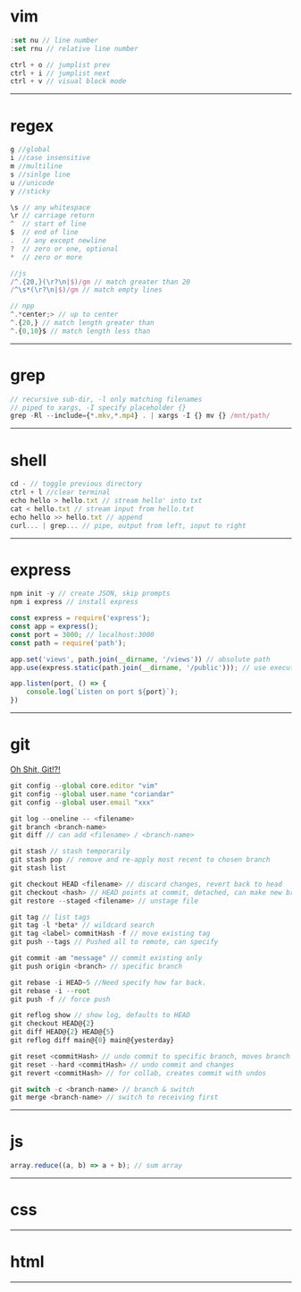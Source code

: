 # vim
```js
:set nu // line number
:set rnu // relative line number

ctrl + o // jumplist prev
ctrl + i // jumplist next
ctrl + v // visual block mode
```

-------------------------------------------------

# regex
```js
g //global
i //case insensitive
m //multiline
s //sinlge line
u //unicode
y //sticky

\s // any whitespace
\r // carriage return
^  // start of line
$  // end of line
.  // any except newline
?  // zero or one, optional
*  // zero or more
```

```js
//js
/^.{20,}(\r?\n|$)/gm // match greater than 20
/^\s*(\r?\n|$)/gm // match empty lines

// npp
^.*center;> // up to center
^.{20,} // match length greater than
^.{0,10}$ // match length less than
```

-------------------------------------------------

# grep
```js
// recursive sub-dir, -l only matching filenames
// piped to xargs, -I specify placeholder {}
grep -Rl --include={*.mkv,*.mp4} . | xargs -I {} mv {} /mnt/path/
```

-------------------------------------------------

# shell
```js
cd - // toggle previous directory
ctrl + l //clear terminal
echo hello > hello.txt // stream hello' into txt 
cat < hello.txt // stream input from hello.txt
echo hello >> hello.txt // append
curl... | grep... // pipe, output from left, input to right
```

-------------------------------------------------

# express
```js
npm init -y // create JSON, skip prompts
npm i express // install express

const express = require('express');
const app = express();
const port = 3000; // localhost:3000
const path = require('path');

app.set('views', path.join(__dirname, '/views')) // absolute path
app.use(express.static(path.join(__dirname, '/public'))); // use executes on every request

app.listen(port, () => {
    console.log(`Listen on port ${port}`);
})
```

-------------------------------------------------

# git
[Oh Shit, Git!?!][2.1]

[2.1]: <https://ohshitgit.com/>

```js
git config --global core.editor "vim"
git config --global user.name "coriandar"
git config --global user.email "xxx"

git log --oneline -- <filename>
git branch <branch-name>
git diff // can add <filename> / <branch-name>

git stash // stash temporarily
git stash pop // remove and re-apply most recent to chosen branch
git stash list

git checkout HEAD <filename> // discard changes, revert back to head
git checkout <hash> // HEAD points at commit, detached, can make new branch
git restore --staged <filename> // unstage file

git tag // list tags
git tag -l *beta* // wildcard search
git tag <label> commitHash -f // move existing tag
git push --tags // Pushed all to remote, can specify

git commit -am "message" // commit existing only
git push origin <branch> // specific branch

git rebase -i HEAD~5 //Need specify how far back.
git rebase -i --root
git push -f // force push

git reflog show // show log, defaults to HEAD
git checkout HEAD@{2}
git diff HEAD@{2} HEAD@{5}
git reflog diff main@{0} main@{yesterday}

git reset <commitHash> // undo commit to specific branch, moves branch pointer backwards
git reset --hard <commitHash> // undo commit and changes
git revert <commitHash> // for collab, creates commit with undos

git switch -c <branch-name> // branch & switch
git merge <branch-name> // switch to receiving first
```

-------------------------------------------------

# js
```js
array.reduce((a, b) => a + b); // sum array
```

-------------------------------------------------

# css

-------------------------------------------------

# html

-------------------------------------------------